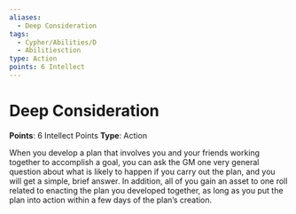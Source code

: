 ```yaml
---
aliases:
  - Deep Consideration
tags:
  - Cypher/Abilities/D
  - Abilitiesction
type: Action
points: 6 Intellect
---
```


# Deep Consideration

**Points**: 6 Intellect Points
**Type**: Action

When you develop a plan that involves you and your friends working together to accomplish a goal, you can ask the GM one very general question about what is likely to happen if you carry out the plan, and you will get a simple, brief answer. In addition, all of you gain an asset to one roll related to enacting the plan you developed together, as long as you put the plan into action within a few days of the plan’s creation.
